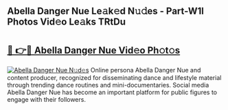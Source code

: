 ## Abella Danger Nue Le𝚊k𝚎d N𝚞𝚍es - Part-W1l Photos Vid𝚎o Le𝚊ks TRtDu

# <h2><a href="http://fb74lfe.evod.top/?m=Abella+Danger+Nue">🔗 👉🔴 Abella Danger Nue Vid𝚎o Ph𝚘t𝚘s</a></h2>

[![Abella Danger Nue N𝚞d𝚎s](https://i.imgur.com/8V9OHl7.gif)](http://fb74lfe.evod.top/?m=Abella+Danger+Nue)
Online persona Abella Danger Nue and content producer, recognized for disseminating dance and lifestyle material through trending dance routines and mini-documentaries. Social media Abella Danger Nue has become an important platform for public figures to engage with their followers. 
